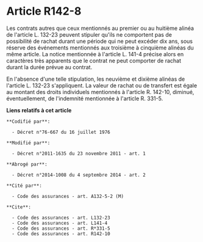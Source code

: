 # Article R142-8

Les contrats autres que ceux mentionnés au premier ou au huitième alinéa de l'article L. 132-23 peuvent stipuler qu'ils ne
comportent pas de possibilité de rachat durant une période qui ne peut excéder dix ans, sous réserve des événements
mentionnés aux troisième à cinquième alinéas du même article. La notice mentionnée à l'article L. 141-4 précise alors en
caractères très apparents que le contrat ne peut comporter de rachat durant la durée prévue au contrat. 

En l'absence d'une telle stipulation, les neuvième et dixième alinéas de l'article L. 132-23 s'appliquent. La valeur de
rachat ou de transfert est égale au montant des droits individuels mentionnés à l'article R. 142-10, diminué, éventuellement,
de l'indemnité mentionnée à l'article R. 331-5.

**Liens relatifs à cet article**

	**Codifié par**:

	  - Décret n°76-667 du 16 juillet 1976

	**Modifié par**:

	  - Décret n°2011-1635 du 23 novembre 2011 - art. 1

	**Abrogé par**:

	  - Décret n°2014-1008 du 4 septembre 2014 - art. 2

	**Cité par**:

	  - Code des assurances - art. A132-5-2 (M)

	**Cite**:

	  - Code des assurances - art. L132-23
	  - Code des assurances - art. L141-4
	  - Code des assurances - art. R*331-5
	  - Code des assurances - art. R142-10
